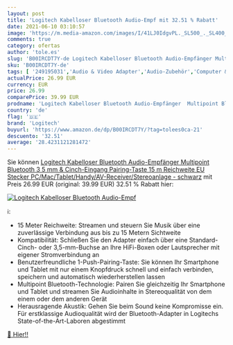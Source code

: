 ```yaml
---
layout: post
title: 'Logitech Kabelloser Bluetooth Audio-Empf mit 32.51 % Rabatt'
date: 2021-06-10 03:10:57
image: 'https://m.media-amazon.com/images/I/41LJ0IdgvPL._SL500_._SL400_.jpg'
comments: true
category: ofertas
author: 'tole.es'
slug: 'B00IRCDT7Y-de Logitech Kabelloser Bluetooth Audio-Empfänger Multipoint...'
sku: 'B00IRCDT7Y-de'
tags: [ '249195031','Audio & Video Adapter','Audio-Zubehör','Computer & Zubehör','Computer-Adapter','Elektronik & Foto','Handy','Hifi & Audio','Produkte','Telefon&Funk','Zubehör','logitech', ]
actualPrice: 26.99 EUR
currency: EUR
price: 26.99
comparePrice: 39.99 EUR
prodname: 'Logitech Kabelloser Bluetooth Audio-Empfänger  Multipoint Bluetooth  3 5 mm & Cinch-Eingang  Pairing-Taste  15 m Reichweite  EU Stecker  PC/Mac/Tablet/Handy/AV-Receiver/Stereoanlage - schwarz'
country: 'de'
flag: '🇩🇪'
brand: 'Logitech'
buyurl: 'https://www.amazon.de/dp/B00IRCDT7Y/?tag=tolees0ca-21'
descuento: '32.51'
average: '28.4231121281472'
---
```


Sie können [Logitech Kabelloser Bluetooth Audio-Empfänger  Multipoint Bluetooth  3 5 mm & Cinch-Eingang  Pairing-Taste  15 m Reichweite  EU Stecker  PC/Mac/Tablet/Handy/AV-Receiver/Stereoanlage - schwarz](https://www.amazon.de/dp/B00IRCDT7Y/?tag=tolees0ca-21) mit Preis 26.99 EUR (original: 39.99 EUR) 32.51 % Rabatt hier:

[![Logitech Kabelloser Bluetooth Audio-Empf](https://m.media-amazon.com/images/I/41LJ0IdgvPL._SL500_._SL400_.jpg)](https://www.amazon.de/dp/B00IRCDT7Y/?tag=tolees0ca-21)

ℹ️:

- 15 Meter Reichweite: Streamen und steuern Sie Musik über eine zuverlässige Verbindung aus bis zu 15 Metern Sichtweite
- Kompatibilität: Schließen Sie den Adapter einfach über eine Standard-Cinch- oder 3,5-mm-Buchse an Ihre HiFi-Boxen oder Lautsprecher mit eigener Stromverbindung an
- Benutzerfreundliche 1-Push-Pairing-Taste: Sie können Ihr Smartphone und Tablet mit nur einem Knopfdruck schnell und einfach verbinden, speichern und automatisch wiederherstellen lassen
- Multipoint Bluetooth-Technologie: Pairen Sie gleichzeitig Ihr Smartphone und Tablet und streamen Sie Audioinhalte in Stereoqualität von dem einem oder dem anderen Gerät
- Herausragende Akustik: Gehen Sie beim Sound keine Kompromisse ein. Für erstklassige Audioqualität wird der Bluetooth-Adapter in Logitechs State-of-the-Art-Laboren abgestimmt

[🛒 Hier!!](https://www.amazon.de/dp/B00IRCDT7Y/?tag=tolees0ca-21)
